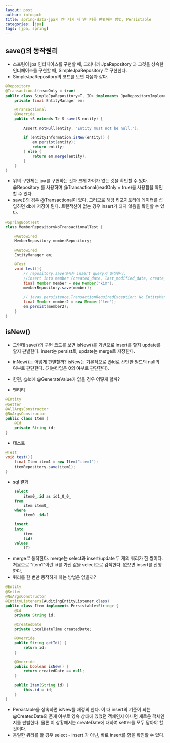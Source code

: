 ```yaml
---
layout: post
author: infoqoch
title: spring-data-jpa가 엔티티가 새 엔티티를 판별하는 방법, Persistable
categories: [jpa]
tags: [jpa, spring]
---
```


## save()의 동작원리
- 스프링이 jpa 인터페이스를 구현할 때, 그러니까 JpaRepository 과 그것을 상속한 인터페이스를 구현할 때, SimpleJpaRepository 로 구현한다. 
- SimpleJpaRepository의 코드를 보면 다음과 같다.

```java
@Repository
@Transactional(readOnly = true)
public class SimpleJpaRepository<T, ID> implements JpaRepositoryImplementation<T, ID> {
	private final EntityManager em;

	@Transactional
	@Override
	public <S extends T> S save(S entity) {

		Assert.notNull(entity, "Entity must not be null.");

		if (entityInformation.isNew(entity)) {
			em.persist(entity);
			return entity;
		} else {
			return em.merge(entity);
		}
	}
}
```

- 위의 구현체는 jpa를 구현하는 것과 크게 차이가 없는 것을 확인할 수 있다. @Repository 를 사용하며 @Transactional(readOnly = true)을 사용함을 확인할 수 있다.
- save()의 경우 @Transactional이 있다. 그러므로 해당 리포지토리에 데이터를 삽입하면 db에 저장이 된다. 트랜잭션이 없는 경우 insert가 되지 않음을 확인할 수 있다.


```java
@SpringBootTest
class MemberRepositoryNoTransactionalTest {
    
    @Autowired
    MemberRepository memberRepository;

    @Autowired
    EntityManager em;

    @Test
    void test(){
        // repository.save에서는 insert query가 발생한다.
        //insert into member (created_date, last_modified_date, create_by, last_modified_by, age, team_id, username, id) values (?, ?, ?, ?, ?, ?, ?, ?)
        final Member member = new Member("kim");
        memberRepository.save(member);
        
        // javax.persistence.TransactionRequiredException: No EntityManager with actual transaction available for current thread - cannot reliably process 'persist' call
        final Member member2 = new Member("lee");
        em.persist(member2);
    }
}
```

## isNew()
- 그런데 save()의 구현 코드를 보면 isNew()를 기반으로 insert를 할지 update를 할지 판별한다. insert는 persist로, update는 merge로 저장한다. 
- inNew()는 어떻게 판별할까? isNew는 기본적으로 @Id로 선언한 필드의 null의 여부로 판단한다. (기본타입은 0의 여부로 판단한다).
- 한편, @Id에 @GenerateValue가 없을 경우 어떻게 할까? 

- 엔티티

```java
@Entity
@Setter
@AllArgsConstructor
@NoArgsConstructor
public class Item {
    @Id
    private String id;
}
```

- 테스트

```java
@Test
void test(){
    final Item item1 = new Item("item1");
    itemRepository.save(item1);
}
```

- sql 결과

```sql
    select
        item0_.id as id1_0_0_ 
    from
        item item0_ 
    where
        item0_.id=?

    insert 
    into
        item
        (id) 
    values
        (?)

```

- merge로 동작한다. merge는 select과 insert/update 두 개의 쿼리가 한 쌍이다. 처음으로 "item1"이란 id를 가진 값을 select으로 검색한다. 없으면 insert를 진행한다. 
- 쿼리를 한 번만 동작하게 하는 방법은 없을까? 

```java
@Entity
@Setter
@NoArgsConstructor
@EntityListeners(AuditingEntityListener.class)
public class Item implements Persistable<String> {
    @Id
    private String id;

    @CreatedDate
    private LocalDateTime createdDate;

    @Override
    public String getId() {
        return id;
    }

    @Override
    public boolean isNew() {
        return createdDate == null;
    }

    public Item(String id) {
        this.id = id;
    }
}
```

- Persistable을 상속하면 isNew를 재정의 한다. 이 때 insert의 기준이 되는 @CreatedDate의 존재 여부로 영속 상태에 있었던 객체인지 아니면 새로운 객체인지를 판별한다. 물론 이 상황에서는 createDate에 대하여 setter를 모두 닫아야 할 것이다.
- 동일한 쿼리를 할 경우 select - insert 가 아닌, 바로 insert를 함을 확인할 수 있다. 